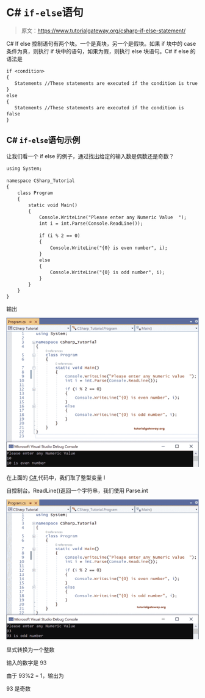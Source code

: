 # C# `if-else`语句

> 原文：<https://www.tutorialgateway.org/csharp-if-else-statement/>

C# If else 控制语句有两个块。一个是真块，另一个是假块。如果 if 块中的 case 条件为真，则执行 if 块中的语句，如果为假，则执行 else 块语句。C# if else 的语法是

```
if <condition>
{
   Statements //These statements are executed if the condition is true
}
else
{
   Statements //These statements are executed if the condition is false
}
```

## C# `if-else`语句示例

让我们看一个 if else 的例子，通过找出给定的输入数是偶数还是奇数？

```
using System;

namespace CSharp_Tutorial
{
    class Program
    {
        static void Main()
        {
            Console.WriteLine("Please enter any Numeric Value  ");
            int i = int.Parse(Console.ReadLine());

            if (i % 2 == 0)
            {
                Console.WriteLine("{0} is even number", i);
            }
            else
            {
                Console.WriteLine("{0} is odd number", i);
            }
        }
    }
}
```

输出

![C# If Else Statement 1](img/8bdfca56ef4a1100060ad6df5bc2b6e3.png)

在上面的 [C# ](https://www.tutorialgateway.org/csharp-tutorial/) 代码中，我们取了整型变量 I

自控制台。ReadLine()返回一个字符串，我们使用 Parse.int

![C# If Else Statement 2](img/9aa975e02f649ba45bdba875822689a9.png)

显式转换为一个整数

输入的数字是 93

由于 93%2 = 1，输出为

93 是奇数